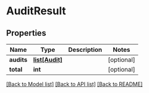 # AuditResult

## Properties
Name | Type | Description | Notes
------------ | ------------- | ------------- | -------------
**audits** | [**list[Audit]**](Audit.md) |  | [optional] 
**total** | **int** |  | [optional] 

[[Back to Model list]](README.md#documentation-for-models) [[Back to API list]](../README.md#documentation-for-api-endpoints) [[Back to README]](../README.md)


